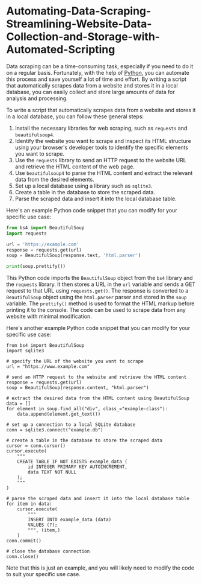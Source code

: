 # Automating-Data-Scraping-Streamlining-Website-Data-Collection-and-Storage-with-Automated-Scripting
Data scraping can be a time-consuming task, especially if you need to do it on a regular basis. Fortunately, with the help of [Python](https://www.python.org), you can automate this process and save yourself a lot of time and effort. By writing a script that automatically scrapes data from a website and stores it in a local database, you can easily collect and store large amounts of data for analysis and processing.

To write a script that automatically scrapes data from a website and stores it in a local database, you can follow these general steps:

1. Install the necessary libraries for web scraping, such as `requests` and `beautifulsoup4`.
2. Identify the website you want to scrape and inspect its HTML structure using your browser's developer tools to identify the specific elements you want to scrape.
3. Use the `requests` library to send an HTTP request to the website URL and retrieve the HTML content of the web page.
4. Use `beautifulsoup4` to parse the HTML content and extract the relevant data from the desired elements.
5. Set up a local database using a library such as `sqlite3`.
6. Create a table in the database to store the scraped data.
7. Parse the scraped data and insert it into the local database table.


Here's an example Python code snippet that you can modify for your specific use case:

```python
from bs4 import BeautifulSoup
import requests

url = 'https://example.com'
response = requests.get(url)
soup = BeautifulSoup(response.text, 'html.parser')

print(soup.prettify())
```

This Python code imports the `BeautifulSoup` object from the `bs4` library and the `requests` library. It then stores a URL in the `url` variable and sends a GET request to that URL using `requests.get()`. The response is converted to a `BeautifulSoup` object using the `html.parser` parser and stored in the `soup` variable. The `prettify()` method is used to format the HTML markup before printing it to the console. The code can be used to scrape data from any website with minimal modification.


Here's another example Python code snippet that you can modify for your specific use case:

```import requests
from bs4 import BeautifulSoup
import sqlite3

# specify the URL of the website you want to scrape
url = "https://www.example.com"

# send an HTTP request to the website and retrieve the HTML content
response = requests.get(url)
soup = BeautifulSoup(response.content, "html.parser")

# extract the desired data from the HTML content using BeautifulSoup
data = []
for element in soup.find_all("div", class_="example-class"):
    data.append(element.get_text())

# set up a connection to a local SQLite database
conn = sqlite3.connect("example.db")

# create a table in the database to store the scraped data
cursor = conn.cursor()
cursor.execute(
    """
    CREATE TABLE IF NOT EXISTS example_data (
        id INTEGER PRIMARY KEY AUTOINCREMENT,
        data TEXT NOT NULL
    );
    """
)

# parse the scraped data and insert it into the local database table
for item in data:
    cursor.execute(
        """
        INSERT INTO example_data (data)
        VALUES (?);
        """, (item,)
    )
conn.commit()

# close the database connection
conn.close()
```

Note that this is just an example, and you will likely need to modify the code to suit your specific use case.
